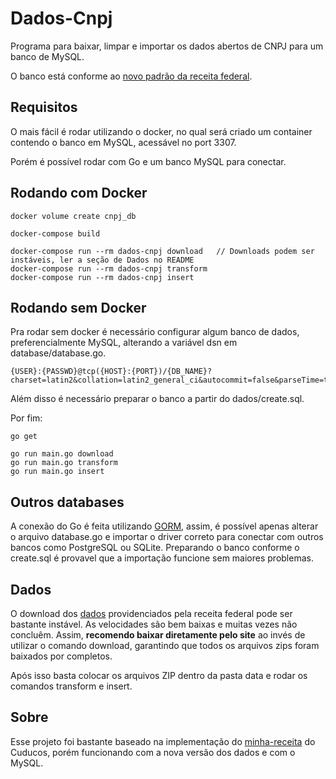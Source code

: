 # Dados-Cnpj

Programa para baixar, limpar e importar os dados abertos de CNPJ para um banco de MySQL.

O banco está conforme ao [novo padrão da receita federal](https://www.gov.br/receitafederal/pt-br/assuntos/orientacao-tributaria/cadastros/consultas/dados-publicos-cnpj).

## Requisitos

O mais fácil é rodar utilizando o docker, no qual será criado um container contendo o banco em MySQL, acessável no port 3307.

Porém é possível rodar com Go e um banco MySQL para conectar.

## Rodando com Docker
```
docker volume create cnpj_db

docker-compose build

docker-compose run --rm dados-cnpj download   // Downloads podem ser instáveis, ler a seção de Dados no README
docker-compose run --rm dados-cnpj transform
docker-compose run --rm dados-cnpj insert
```

## Rodando sem Docker

Pra rodar sem docker é necessário configurar algum banco de dados, preferencialmente MySQL, alterando a variável dsn em database/database.go.

```
{USER}:{PASSWD}@tcp({HOST}:{PORT})/{DB_NAME}?charset=latin2&collation=latin2_general_ci&autocommit=false&parseTime=true
```

Além disso é necessário preparar o banco a partir do dados/create.sql.

Por fim:
```
go get

go run main.go download
go run main.go transform
go run main.go insert
```

## Outros databases

A conexão do Go é feita utilizando [GORM](https://gorm.io/index.html), assim, é possível apenas alterar o arquivo database.go e importar
o driver correto para conectar com outros bancos como PostgreSQL ou SQLite. Preparando o banco conforme o create.sql é provavel que a importação funcione sem maiores problemas.

## Dados

O download dos [dados](https://www.gov.br/receitafederal/pt-br/assuntos/orientacao-tributaria/cadastros/consultas/dados-publicos-cnpj) providenciados pela
receita federal pode ser bastante instável. As velocidades são bem baixas e muitas vezes não concluêm. Assim, **recomendo baixar diretamente pelo site** ao invés
de utilizar o comando download, garantindo que todos os arquivos zips foram baixados por completos.

Após isso basta colocar os arquivos ZIP dentro da pasta data e rodar os comandos transform e insert.

## Sobre

Esse projeto foi bastante baseado na implementação do [minha-receita](https://github.com/cuducos/minha-receita) do Cuducos, porém funcionando com a nova versão dos dados e com o MySQL.



